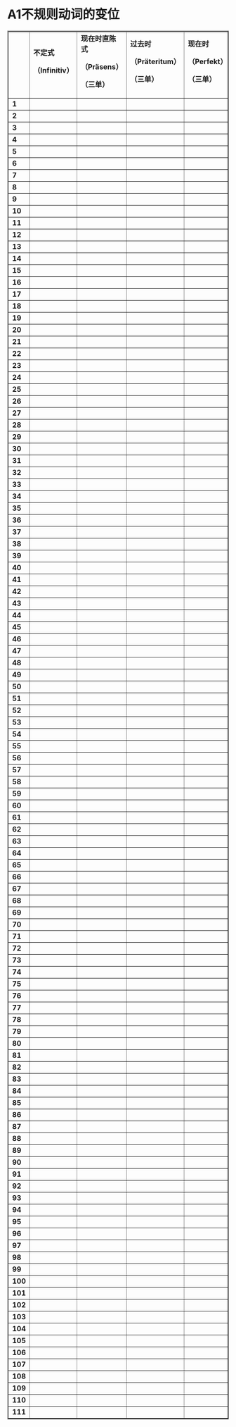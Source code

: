 # A1不规则动词的变位


<table border="2">
<tr>
  <td><b></b></td>
  <td><B>不定式<p>（Infinitiv）</p></B> </td>
 <td><B>   现在时直陈式<p>（Präsens）</p>  <p>（三单）</p> </B> </td>
  <td><B>过去时<p>（Präteritum）</p>   <p>（三单）</p> </B> </td>
    <td><B>现在时<p>（Perfekt）</p>   <p>（三单）</p> </B> </td>
  <td><B> Übersetzung<p>（翻译）</p></B> </td>
</tr>
<tr>
<td><B>1</B></td>
 <td>	</td>
 <td>	</td>
 <td>	</td>
 <td>	</td>
 <td>	</td>
</tr>
<tr>
<td><B>2</B></td>
 <td>	</td>
 <td>	</td>
 <td>	</td>
 <td>	</td>
 <td>	</td>
</tr>
<tr>
<td><B>3</B></td>
 <td>	</td>
 <td>	</td>
 <td>	</td>
 <td>	</td>
 <td>	</td>
</tr>
<tr>
<td><B>4</B></td>
 <td>	</td>
 <td>	</td>
 <td>	</td>
 <td>	</td>
 <td>	</td>
</tr>
<tr>
<td><B>5</B></td>
 <td>	</td>
 <td>	</td>
 <td>	</td>
 <td>	</td>
 <td>	</td>
</tr>
<tr>
<td><B>6</B></td>
 <td>	</td>
 <td>	</td>
 <td>	</td>
 <td>	</td>
 <td>	</td>
</tr>
<tr>
<td><B>7</B></td>
 <td>	</td>
 <td>	</td>
 <td>	</td>
 <td>	</td>
 <td>	</td>
</tr>
<tr>
<td><B>8</B></td>
 <td>	</td>
 <td>	</td>
 <td>	</td>
 <td>	</td>
 <td>	</td>
</tr>
<tr>
<td><B>9</B></td>
 <td>	</td>
 <td>	</td>
 <td>	</td>
 <td>	</td>
 <td>	</td>
</tr>
<tr>
<td><B>10</B></td>
 <td>	</td>
 <td>	</td>
 <td>	</td>
 <td>	</td>
 <td>	</td>
</tr>
<tr>
<td><B>11</B></td>
 <td>	</td>
 <td>	</td>
 <td>	</td>
 <td>	</td>
 <td>	</td>
</tr>
<tr>
<td><B>12</B></td>
 <td>	</td>
 <td>	</td>
 <td>	</td>
 <td>	</td>
 <td>	</td>
</tr>
<tr>
<td><B>13</B></td>
 <td>	</td>
 <td>	</td>
 <td>	</td>
 <td>	</td>
 <td>	</td>
</tr>
<tr>
<td><B>14</B></td>
 <td>	</td>
 <td>	</td>
 <td>	</td>
 <td>	</td>
 <td>	</td>
</tr>
<tr>
<td><B>15</B></td>
 <td>	</td>
 <td>	</td>
 <td>	</td>
 <td>	</td>
 <td>	</td>
</tr>
<tr>
<td><B>16</B></td>
 <td>	</td>
 <td>	</td>
 <td>	</td>
 <td>	</td>
 <td>	</td>
</tr>
<tr>
<td><B>17</B></td>
 <td>	</td>
 <td>	</td>
 <td>	</td>
 <td>	</td>
 <td>	</td>
</tr>
<tr>
<td><B>18</B></td>
 <td>	</td>
 <td>	</td>
 <td>	</td>
 <td>	</td>
 <td>	</td>
</tr>
<tr>
<td><B>19</B></td>
 <td>	</td>
 <td>	</td>
 <td>	</td>
 <td>	</td>
 <td>	</td>
</tr>
<tr>
<td><B>20</B></td>
 <td>	</td>
 <td>	</td>
 <td>	</td>
 <td>	</td>
 <td>	</td>
</tr>
<tr>
<td><B>21</B></td>
 <td>	</td>
 <td>	</td>
 <td>	</td>
 <td>	</td>
 <td>	</td>
</tr>
<tr>
<td><B>22</B></td>
 <td>	</td>
 <td>	</td>
 <td>	</td>
 <td>	</td>
 <td>	</td>
</tr>
<tr>
<td><B>23</B></td>
 <td>	</td>
 <td>	</td>
 <td>	</td>
 <td>	</td>
 <td>	</td>
</tr>
<tr>
<td><B>24</B></td>
 <td>	</td>
 <td>	</td>
 <td>	</td>
 <td>	</td>
 <td>	</td>
</tr>
<tr>
<td><B>25</B></td>
 <td>	</td>
 <td>	</td>
 <td>	</td>
 <td>	</td>
 <td>	</td>
</tr>
<tr>
<td><B>26</B></td>
 <td>	</td>
 <td>	</td>
 <td>	</td>
 <td>	</td>
 <td>	</td>
</tr>
<tr>
<td><B>27</B></td>
 <td>	</td>
 <td>	</td>
 <td>	</td>
 <td>	</td>
 <td>	</td>
</tr>
<tr>
<td><B>28</B></td>
 <td>	</td>
 <td>	</td>
 <td>	</td>
 <td>	</td>
 <td>	</td>
</tr>
<tr>
<td><B>29</B></td>
 <td>	</td>
 <td>	</td>
 <td>	</td>
 <td>	</td>
 <td>	</td>
</tr>
<tr>
<td><B>30</B></td>
 <td>	</td>
 <td>	</td>
 <td>	</td>
 <td>	</td>
 <td>	</td>
</tr>
<tr>
<td><B>31</B></td>
 <td>	</td>
 <td>	</td>
 <td>	</td>
 <td>	</td>
 <td>	</td>
</tr>
<tr>
<td><B>32</B></td>
 <td>	</td>
 <td>	</td>
 <td>	</td>
 <td>	</td>
 <td>	</td>
</tr>
<tr>
<td><B>33</B></td>
 <td>	</td>
 <td>	</td>
 <td>	</td>
 <td>	</td>
 <td>	</td>
</tr>
<tr>
<td><B>34</B></td>
 <td>	</td>
 <td>	</td>
 <td>	</td>
 <td>	</td>
 <td>	</td>
</tr>
<tr>
<td><B>35</B></td>
 <td>	</td>
 <td>	</td>
 <td>	</td>
 <td>	</td>
 <td>	</td>
</tr>
<tr>
<td><B>36</B></td>
 <td>	</td>
 <td>	</td>
 <td>	</td>
 <td>	</td>
 <td>	</td>
</tr>
<tr>
<td><B>37</B></td>
 <td>	</td>
 <td>	</td>
 <td>	</td>
 <td>	</td>
 <td>	</td>
</tr>
<tr>
<td><B>38</B></td>
 <td>	</td>
 <td>	</td>
 <td>	</td>
 <td>	</td>
 <td>	</td>
</tr>
<tr>
<td><B>39</B></td>
 <td>	</td>
 <td>	</td>
 <td>	</td>
 <td>	</td>
 <td>	</td>
</tr>
<tr>
<td><B>40</B></td>
 <td>	</td>
 <td>	</td>
 <td>	</td>
 <td>	</td>
 <td>	</td>
</tr>
<tr>
<td><B>41</B></td>
 <td>	</td>
 <td>	</td>
 <td>	</td>
 <td>	</td>
 <td>	</td>
</tr>
<tr>
<td><B>42</B></td>
 <td>	</td>
 <td>	</td>
 <td>	</td>
 <td>	</td>
 <td>	</td>
</tr>
<tr>
<td><B>43</B></td>
 <td>	</td>
 <td>	</td>
 <td>	</td>
 <td>	</td>
 <td>	</td>
</tr>
<tr>
<td><B>44</B></td>
 <td>	</td>
 <td>	</td>
 <td>	</td>
 <td>	</td>
 <td>	</td>
</tr>
<tr>
<td><B>45</B></td>
 <td>	</td>
 <td>	</td>
 <td>	</td>
 <td>	</td>
 <td>	</td>
</tr>
<tr>
<td><B>46</B></td>
 <td>	</td>
 <td>	</td>
 <td>	</td>
 <td>	</td>
 <td>	</td>
</tr>
<tr>
<td><B>47</B></td>
 <td>	</td>
 <td>	</td>
 <td>	</td>
 <td>	</td>
 <td>	</td>
</tr>
<tr>
<td><B>48</B></td>
 <td>	</td>
 <td>	</td>
 <td>	</td>
 <td>	</td>
 <td>	</td>
</tr>
<tr>
<td><B>49</B></td>
 <td>	</td>
 <td>	</td>
 <td>	</td>
 <td>	</td>
 <td>	</td>
</tr>
<tr>
<td><B>50</B></td>
 <td>	</td>
 <td>	</td>
 <td>	</td>
 <td>	</td>
 <td>	</td>
</tr>
<tr>
<td><B>51</B></td>
 <td>	</td>
 <td>	</td>
 <td>	</td>
 <td>	</td>
 <td>	</td>
</tr>
<tr>
<td><B>52</B></td>
 <td>	</td>
 <td>	</td>
 <td>	</td>
 <td>	</td>
 <td>	</td>
</tr>
<tr>
<td><B>53</B></td>
 <td>	</td>
 <td>	</td>
 <td>	</td>
 <td>	</td>
 <td>	</td>
</tr>
<tr>
<td><B>54</B></td>
 <td>	</td>
 <td>	</td>
 <td>	</td>
 <td>	</td>
 <td>	</td>
</tr>
<tr>
<td><B>55</B></td>
 <td>	</td>
 <td>	</td>
 <td>	</td>
 <td>	</td>
 <td>	</td>
</tr>
<tr>
<td><B>56</B></td>
 <td>	</td>
 <td>	</td>
 <td>	</td>
 <td>	</td>
 <td>	</td>
</tr>
<tr>
<td><B>57</B></td>
 <td>	</td>
 <td>	</td>
 <td>	</td>
 <td>	</td>
 <td>	</td>
</tr>
<tr>
<td><B>58</B></td>
 <td>	</td>
 <td>	</td>
 <td>	</td>
 <td>	</td>
 <td>	</td>
</tr>
<tr>
<td><B>59</B></td>
 <td>	</td>
 <td>	</td>
 <td>	</td>
 <td>	</td>
 <td>	</td>
</tr>
<tr>
<td><B>60</B></td>
 <td>	</td>
 <td>	</td>
 <td>	</td>
 <td>	</td>
 <td>	</td>
</tr>
<tr>
<td><B>61</B></td>
 <td>	</td>
 <td>	</td>
 <td>	</td>
 <td>	</td>
 <td>	</td>
</tr>
<tr>
<td><B>62</B></td>
 <td>	</td>
 <td>	</td>
 <td>	</td>
 <td>	</td>
 <td>	</td>
</tr>
<tr>
<td><B>63</B></td>
 <td>	</td>
 <td>	</td>
 <td>	</td>
 <td>	</td>
 <td>	</td>
</tr>
<tr>
<td><B>64</B></td>
 <td>	</td>
 <td>	</td>
 <td>	</td>
 <td>	</td>
 <td>	</td>
</tr>
<tr>
<td><B>65</B></td>
 <td>	</td>
 <td>	</td>
 <td>	</td>
 <td>	</td>
 <td>	</td>
</tr>
<tr>
<td><B>66</B></td>
 <td>	</td>
 <td>	</td>
 <td>	</td>
 <td>	</td>
 <td>	</td>
</tr>
<tr>
<td><B>67</B></td>
 <td>	</td>
 <td>	</td>
 <td>	</td>
 <td>	</td>
 <td>	</td>
</tr>
<tr>
<td><B>68</B></td>
 <td>	</td>
 <td>	</td>
 <td>	</td>
 <td>	</td>
 <td>	</td>
</tr>
<tr>
<td><B>69</B></td>
 <td>	</td>
 <td>	</td>
 <td>	</td>
 <td>	</td>
 <td>	</td>
</tr>
<tr>
<td><B>70</B></td>
 <td>	</td>
 <td>	</td>
 <td>	</td>
 <td>	</td>
 <td>	</td>
</tr>
<tr>
<td><B>71</B></td>
 <td>	</td>
 <td>	</td>
 <td>	</td>
 <td>	</td>
 <td>	</td>
</tr>
<tr>
<td><B>72</B></td>
 <td>	</td>
 <td>	</td>
 <td>	</td>
 <td>	</td>
 <td>	</td>
</tr>
<tr>
<td><B>73</B></td>
 <td>	</td>
 <td>	</td>
 <td>	</td>
 <td>	</td>
 <td>	</td>
</tr>
<tr>
<td><B>74</B></td>
 <td>	</td>
 <td>	</td>
 <td>	</td>
 <td>	</td>
 <td>	</td>
</tr>
<tr>
<td><B>75</B></td>
 <td>	</td>
 <td>	</td>
 <td>	</td>
 <td>	</td>
 <td>	</td>
</tr>
<tr>
<td><B>76</B></td>
 <td>	</td>
 <td>	</td>
 <td>	</td>
 <td>	</td>
 <td>	</td>
</tr>
<tr>
<td><B>77</B></td>
 <td>	</td>
 <td>	</td>
 <td>	</td>
 <td>	</td>
 <td>	</td>
</tr>
<tr>
<td><B>78</B></td>
 <td>	</td>
 <td>	</td>
 <td>	</td>
 <td>	</td>
 <td>	</td>
</tr>
<tr>
<td><B>79</B></td>
 <td>	</td>
 <td>	</td>
 <td>	</td>
 <td>	</td>
 <td>	</td>
</tr>
<tr>
<td><B>80</B></td>
 <td>	</td>
 <td>	</td>
 <td>	</td>
 <td>	</td>
 <td>	</td>
</tr>
<tr>
<td><B>81</B></td>
 <td>	</td>
 <td>	</td>
 <td>	</td>
 <td>	</td>
 <td>	</td>
</tr>
<tr>
<td><B>82</B></td>
 <td>	</td>
 <td>	</td>
 <td>	</td>
 <td>	</td>
 <td>	</td>
</tr>
<tr>
<td><B>83</B></td>
 <td>	</td>
 <td>	</td>
 <td>	</td>
 <td>	</td>
 <td>	</td>
</tr>
<tr>
<td><B>84</B></td>
 <td>	</td>
 <td>	</td>
 <td>	</td>
 <td>	</td>
 <td>	</td>
</tr>
<tr>
<td><B>85</B></td>
 <td>	</td>
 <td>	</td>
 <td>	</td>
 <td>	</td>
 <td>	</td>
</tr>
<tr>
<td><B>86</B></td>
 <td>	</td>
 <td>	</td>
 <td>	</td>
 <td>	</td>
 <td>	</td>
</tr>
<tr>
<td><B>87</B></td>
 <td>	</td>
 <td>	</td>
 <td>	</td>
 <td>	</td>
 <td>	</td>
</tr>
<tr>
<td><B>88</B></td>
 <td>	</td>
 <td>	</td>
 <td>	</td>
 <td>	</td>
 <td>	</td>
</tr>
<tr>
<td><B>89</B></td>
 <td>	</td>
 <td>	</td>
 <td>	</td>
 <td>	</td>
 <td>	</td>
</tr>
<tr>
<td><B>90</B></td>
 <td>	</td>
 <td>	</td>
 <td>	</td>
 <td>	</td>
 <td>	</td>
</tr>
<tr>
<td><B>91</B></td>
 <td>	</td>
 <td>	</td>
 <td>	</td>
 <td>	</td>
 <td>	</td>
</tr>
<tr>
<td><B>92</B></td>
 <td>	</td>
 <td>	</td>
 <td>	</td>
 <td>	</td>
 <td>	</td>
</tr>
<tr>
<td><B>93</B></td>
 <td>	</td>
 <td>	</td>
 <td>	</td>
 <td>	</td>
 <td>	</td>
</tr>
<tr>
<td><B>94</B></td>
 <td>	</td>
 <td>	</td>
 <td>	</td>
 <td>	</td>
 <td>	</td>
</tr>
<tr>
<td><B>95</B></td>
 <td>	</td>
 <td>	</td>
 <td>	</td>
 <td>	</td>
 <td>	</td>
</tr>
<tr>
<td><B>96</B></td>
 <td>	</td>
 <td>	</td>
 <td>	</td>
 <td>	</td>
 <td>	</td>
</tr>
<tr>
<td><B>97</B></td>
 <td>	</td>
 <td>	</td>
 <td>	</td>
 <td>	</td>
 <td>	</td>
</tr>
<tr>
<td><B>98</B></td>
 <td>	</td>
 <td>	</td>
 <td>	</td>
 <td>	</td>
 <td>	</td>
</tr>
<tr>
<td><B>99</B></td>
 <td>	</td>
 <td>	</td>
 <td>	</td>
 <td>	</td>
 <td>	</td>
</tr>
<tr>
<td><B>100</B></td>
 <td>	</td>
 <td>	</td>
 <td>	</td>
 <td>	</td>
 <td>	</td>
</tr>
<tr>
<td><B>101</B></td>
 <td>	</td>
 <td>	</td>
 <td>	</td>
 <td>	</td>
 <td>	</td>
</tr>
<tr>
<td><B>102</B></td>
 <td>	</td>
 <td>	</td>
 <td>	</td>
 <td>	</td>
 <td>	</td>
</tr>
<tr>
<td><B>103</B></td>
 <td>	</td>
 <td>	</td>
 <td>	</td>
 <td>	</td>
 <td>	</td>
</tr>
<tr>
<td><B>104</B></td>
 <td>	</td>
 <td>	</td>
 <td>	</td>
 <td>	</td>
 <td>	</td>
</tr>
<tr>
<td><B>105</B></td>
 <td>	</td>
 <td>	</td>
 <td>	</td>
 <td>	</td>
 <td>	</td>
</tr>
<tr>
<td><B>106</B></td>
 <td>	</td>
 <td>	</td>
 <td>	</td>
 <td>	</td>
 <td>	</td>
</tr>
<tr>
<td><B>107</B></td>
 <td>	</td>
 <td>	</td>
 <td>	</td>
 <td>	</td>
 <td>	</td>
</tr>
<tr>
<td><B>108</B></td>
 <td>	</td>
 <td>	</td>
 <td>	</td>
 <td>	</td>
 <td>	</td>
</tr>
<tr>
<td><B>109</B></td>
 <td>	</td>
 <td>	</td>
 <td>	</td>
 <td>	</td>
 <td>	</td>
</tr>
<tr>
<td><B>110</B></td>
 <td>	</td>
 <td>	</td>
 <td>	</td>
 <td>	</td>
 <td>	</td>
</tr>
<tr>
<td><B>111</B></td>
 <td>	</td>
 <td>	</td>
 <td>	</td>
 <td>	</td>
 <td>	</td>
</tr>

</table>